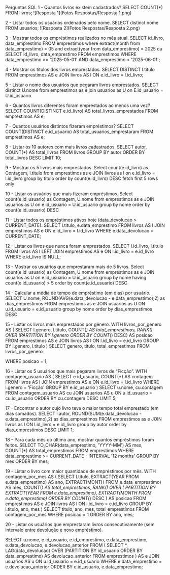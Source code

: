 Perguntas SQL
1 - Quantos livros existem cadastrados?
SELECT COUNT(*) FROM livros;
 ![Resposta 1](Fotos Respostas/Resposta 1.png)

2 - Listar todos os usuários ordenados pelo nome.
SELECT distinct nome FROM usuarios;
 ![Resposta 2](Fotos Respostas/Resposta 2.png)


3 - Mostrar todos os empréstimos realizados no mês atual.
SELECT id_livro, data_emprestimo FROM emprestimos
where extract(month from data_emprestimo) = 05 
and extract(year from data_emprestimo) = 2025
ou
SELECT id_livro, data_emprestimo
FROM emprestimos
WHERE data_emprestimo >= '2025-05-01'
  AND data_emprestimo < '2025-06-01';
   






4 - Mostrar os títulos dos livros emprestados.
SELECT DISTINCT l.titulo
FROM emprestimos AS e
JOIN livros AS l ON e.id_livro = l.id_livro;
 	










5 - Listar o nome dos usuários que pegaram livros emprestados.
SELECT distinct U.nome
from emprestimos as e
join usuarios as U
	on E.id_usuario = U.id_usuario
 









6 - Quantos livros diferentes foram emprestados ao menos uma vez?
SELECT COUNT(DISTINCT e.id_livro) AS total_livros_emprestados
FROM emprestimos AS e;
 











7 - Quantos usuários distintos fizeram empréstimos?
SELECT COUNT(DISTINCT e.id_usuario) AS total_usuarios_emprestaram
FROM emprestimos AS e;
 











8 - Listar os 10 autores com mais livros cadastrados.
SELECT autor, COUNT(*) AS total_livros
FROM livros
GROUP BY autor
ORDER BY total_livros DESC
LIMIT 10;
 








9 - Mostrar os 5 livros mais emprestados.
Select count(e.id_livro) as Contagem, l.titulo
from emprestimos as e
JOIN livros as l on e.id_livro = l.id_livro
group by titulo
order by count(e.id_livro) DESC
fetch first 5 rows only
 







10 - Listar os usuários que mais fizeram empréstimos.
Select count(e.id_usuario) as Contagem, U.nome
from emprestimos as e
JOIN usuarios as U on e.id_usuario = U.id_usuario
group by nome
order by count(e.id_usuario) DESC
 








11 - Listar todos os empréstimos ativos hoje (data_devolucao > CURRENT_DATE).
SELECT l.titulo, e.data_emprestimo
FROM livros AS l
JOIN emprestimos AS e ON e.id_livro = l.id_livro
WHERE e.data_devolucao > CURRENT_DATE;
 








12 - Listar os livros que nunca foram emprestados.
SELECT l.id_livro, l.titulo
FROM livros AS l
LEFT JOIN emprestimos AS e ON l.id_livro = e.id_livro
WHERE e.id_livro IS NULL;
 









13 - Mostrar os usuários que emprestaram mais de 5 livros.
Select count(e.id_usuario) as Contagem, U.nome
from emprestimos as e
JOIN usuarios as U on e.id_usuario = U.id_usuario
group by nome
having count(e.id_usuario) > 5
order by count(e.id_usuario) DESC
 







14 - Calcular a média de tempo de empréstimo (em dias) por usuário.
SELECT U.nome, ROUND(AVG(e.data_devolucao - e.data_emprestimo),2) as dias_emprestimos
FROM emprestimos as e
JOIN usuarios as U ON u.id_usuario = e.id_usuario
group by nome
order by dias_emprestimos DESC 
 







15 - Listar os livros mais emprestados por gênero.
WITH livros_por_genero AS (
    SELECT
        l.genero,
        l.titulo,
        COUNT(*) AS total_emprestimos,
        RANK() OVER (PARTITION BY l.genero ORDER BY COUNT(*) DESC) AS posicao
    FROM emprestimos AS e
    JOIN livros AS l ON l.id_livro = e.id_livro
    GROUP BY l.genero, l.titulo
)
SELECT genero, titulo, total_emprestimos
FROM livros_por_genero

WHERE posicao = 1;
 

16 - Listar os 5 usuários que mais pegaram livros de “Ficção”.
WITH contagem_usuario AS (
    SELECT
        e.id_usuario,
        COUNT(*) AS contagem
    FROM livros AS l
    JOIN emprestimos AS e ON e.id_livro = l.id_livro
    WHERE l.genero = 'Ficção'
    GROUP BY e.id_usuario
)
SELECT u.nome, cu.contagem
FROM contagem_usuario AS cu
JOIN usuarios AS u ON u.id_usuario = cu.id_usuario
ORDER BY cu.contagem DESC
LIMIT 5;
 

17 - Encontrar o autor cujo livro teve o maior tempo total emprestado (em dias somados).
SELECT l.autor, ROUND(SUM(e.data_devolucao - e.data_emprestimo),2) as dias_emprestimos
FROM emprestimos as e
JOIN livros as l ON l.id_livro = e.id_livro
group by autor
order by dias_emprestimos DESC 
LIMIT 1;
 





18 - Para cada mês do último ano, mostrar quantos empréstimos foram feitos.
SELECT
    TO_CHAR(data_emprestimo, 'YYYY-MM') AS mes,
    COUNT(*) AS total_emprestimos
FROM emprestimos
WHERE data_emprestimo >= CURRENT_DATE - INTERVAL '12 months'
GROUP BY mes
ORDER BY mes;
 






19 - Listar o livro com maior quantidade de empréstimos por mês.
WITH contagem_por_mes AS (
    SELECT
        l.titulo,
        EXTRACT(YEAR FROM e.data_emprestimo) AS ano,
        EXTRACT(MONTH FROM e.data_emprestimo) AS mes,
        COUNT(*) AS total_emprestimos,
        RANK() OVER (
            PARTITION BY EXTRACT(YEAR FROM e.data_emprestimo), EXTRACT(MONTH FROM e.data_emprestimo)
            ORDER BY COUNT(*) DESC
        ) AS posicao
    FROM emprestimos AS e
    JOIN livros AS l ON l.id_livro = e.id_livro
    GROUP BY l.titulo, ano, mes
)
SELECT titulo, ano, mes, total_emprestimos
FROM contagem_por_mes
WHERE posicao = 1
ORDER BY ano, mes;
 
20 - Listar os usuários que emprestaram livros consecutivamente (sem intervalo entre devolução e novo empréstimo).

SELECT 
    u.nome,
    e.id_usuario,
    e.id_emprestimo,
    e.data_emprestimo,
    e.data_devolucao,
    e.devolucao_anterior
FROM (
    SELECT *,
           LAG(data_devolucao) OVER (PARTITION BY id_usuario ORDER BY data_emprestimo) AS devolucao_anterior
    FROM emprestimos
) AS e
JOIN usuarios AS u ON u.id_usuario = e.id_usuario
WHERE e.data_emprestimo = e.devolucao_anterior
ORDER BY e.id_usuario, e.data_emprestimo;
 
